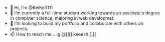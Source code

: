 - 👋 Hi, I’m @KeiKei1111
- 🌱 I’m currently a full-time student working towards an assiciate's degree in computer science, majoring in web developmet.
- 💞️ I’m looking to build my portfolio and collaborate with others on projects. 
- 📫 How to reach me... ig @[][].keeesh.[][]

<!---
KeiKei1111/KeiKei1111 is a ✨ special ✨ repository because its `README.md` (this file) appears on your GitHub profile.
You can click the Preview link to take a look at your changes.
--->
